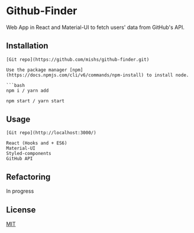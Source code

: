 # Github-Finder

Web App in React and Material-UI to fetch users' data from GitHub's API.

## Installation

```Git clone 
[Git repo](https://github.com/mishs/github-finder.git)

Use the package manager [npm](https://docs.npmjs.com/cli/v6/commands/npm-install) to install node.

```bash
npm i / yarn add
```

```bash
npm start / yarn start
```

## Usage

```Run the app in development mode on  
[Git repo](http://localhost:3000/)

React (Hooks and + ES6)
Material-UI
Styled-components
GitHub API
```

## Refactoring
In progress

## License
[MIT](https://choosealicense.com/licenses/mit/)
